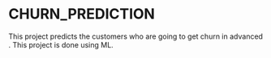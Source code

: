 # CHURN_PREDICTION
This project predicts the customers who are going to get churn in advanced . This project is done using ML. 
